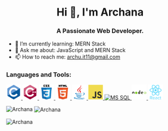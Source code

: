 <h1 align="center">Hi 👋, I'm Archana</h1>
<h3 align="center">A Passionate Web Developer.</h3>
 
- 🌱 I’m currently learning: MERN Stack
- 💬 Ask me about: JavaScript and MERN Stack
- 📫 How to reach me: archu.it11@gmail.com

<h3 align="left">Languages and Tools:</h3>
<p align="left"> <a href="https://www.cprogramming.com/" target="_blank"> <img src="https://raw.githubusercontent.com/devicons/devicon/master/icons/c/c-original.svg" alt="c" width="40" height="40"/> </a> <a href="https://www.w3schools.com/cpp/" target="_blank"> <img src="https://raw.githubusercontent.com/devicons/devicon/master/icons/cplusplus/cplusplus-original.svg" alt="cplusplus" width="40" height="40"/> </a> <a href="https://www.w3schools.com/css/" target="_blank"> <img src="https://raw.githubusercontent.com/devicons/devicon/master/icons/css3/css3-original-wordmark.svg" alt="css3" width="40" height="40"/> </a> <a href="https://www.w3.org/html/" target="_blank"> <img src="https://raw.githubusercontent.com/devicons/devicon/master/icons/html5/html5-original-wordmark.svg" alt="html5" width="40" height="40"/> </a> <a href="https://www.java.com" target="_blank"> <img src="https://raw.githubusercontent.com/devicons/devicon/master/icons/java/java-original.svg" alt="java" width="40" height="40"/> </a> <a href="https://developer.mozilla.org/en-US/docs/Web/JavaScript" target="_blank"> <img src="https://raw.githubusercontent.com/devicons/devicon/master/icons/javascript/javascript-original.svg" alt="javascript" width="40" height="40"/> </a> <a href="https://www.microsoft.com/en-us/sql-server" target="_blank"> <img src="https://encrypted-tbn0.gstatic.com/images?q=tbn:ANd9GcRGFYKKNRtvKpNp24j2KwUXoKDU9NUQr4LQhw&usqp=CAU" alt="MS SQL" width="40" height="40"/> </a> <a href="https://nodejs.org" target="_blank"> <img src="https://raw.githubusercontent.com/devicons/devicon/master/icons/nodejs/nodejs-original-wordmark.svg" alt="nodejs" width="40" height="40"/> </a> <a href="https://reactjs.org/" target="_blank"> <img src="https://raw.githubusercontent.com/devicons/devicon/master/icons/react/react-original-wordmark.svg" alt="react" width="40" height="40"/> </a> </p>

<p><img align="left" src="https://github-readme-stats.vercel.app/api/top-langs?username=Archana636&show_icons=true&locale=en&layout=compact" alt="Archana" /></p>

<p>&nbsp;<img align="center" src="https://github-readme-stats.vercel.app/api?username=Archana636&show_icons=true&locale=en" alt="Archana" /></p>

<p><img align="center" src="https://github-readme-streak-stats.herokuapp.com/?user=Archana636&" alt="Archana" /></p>

